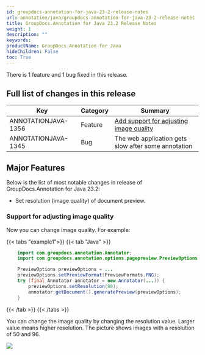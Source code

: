 ```yaml
---
id: groupdocs-annotation-for-java-23-2-release-notes
url: annotation/java/groupdocs-annotation-for-java-23-2-release-notes
title: GroupDocs.Annotation for Java 23.2 Release Notes
weight: 1
description: ""
keywords: 
productName: GroupDocs.Annotation for Java
hideChildren: False
toc: True
---
```


There is 1 feature and 1 bug fixed in this release.

## Full list of changes in this release

| Key | Category | Summary |
| --- | --- | --- |
| ANNOTATIONJAVA-1356 | Feature | [Add support for adjusting image quality](#support-for-adjusting-image-quality) |
| ANNOTATIONJAVA-1345 | Bug | The web application gets slow after some annotation |

## Major Features

Below is the list of most notable changes in release of GroupDocs.Annotation for Java 23.2:
* Set resolution (image quality) of document preview.

### Support for adjusting image quality
Now you can change image quality.
For example:

{{< tabs "example1">}}
{{< tab "Java" >}}
```java
	import com.groupdocs.annotation.Annotator;
	import com.groupdocs.annotation.options.pagepreview.PreviewOptions;

	PreviewOptions previewOptions = ...
	previewOptions.setPreviewFormat(PreviewFormats.PNG);
	try (final Annotator annotator = new Annotator(...)) {
		previewOptions.setResolution(80);
		annotator.getDocument().generatePreview(previewOptions);
	}
```
{{< /tab >}}
{{< /tabs >}}

You can change the image quality by changing the resolution value. Larger value means higher resolution. The picture shows images with a resolution of 50 and 96.

![](/annotation/java/images/resolution.png)
